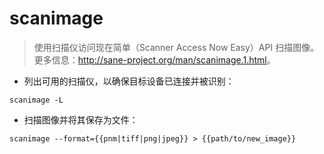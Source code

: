 # scanimage

> 使用扫描仪访问现在简单（Scanner Access Now Easy）API 扫描图像。
> 更多信息：<http://sane-project.org/man/scanimage.1.html>。

- 列出可用的扫描仪，以确保目标设备已连接并被识别：

`scanimage -L`

- 扫描图像并将其保存为文件：

`scanimage --format={{pnm|tiff|png|jpeg}} > {{path/to/new_image}}`